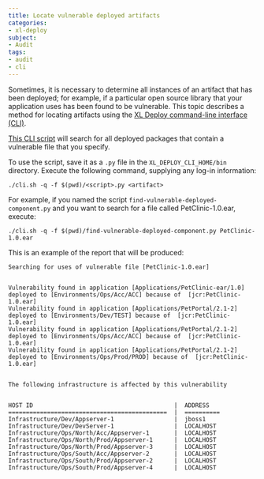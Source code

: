 ```yaml
---
title: Locate vulnerable deployed artifacts
categories:
- xl-deploy
subject:
- Audit
tags:
- audit
- cli
---
```


Sometimes, it is necessary to determine all instances of an artifact that has been deployed; for example, if a particular open source library that your application uses has been found to be vulnerable. This topic describes a method for locating artifacts using the [XL Deploy command-line interface (CLI)](/xl-deploy/concept/getting-started-with-the-xl-deploy-cli.html).

[This CLI script](https://gist.github.com/xlcommunity/fb2f63dcf4f118dd07725d8b761c55b8) will search for all deployed packages that contain a vulnerable file that you specify.

To use the script, save it as a `.py` file in the `XL_DEPLOY_CLI_HOME/bin` directory. Execute the following command, supplying any log-in information:

    ./cli.sh -q -f $(pwd)/<script>.py <artifact>

For example, if you named the script `find-vulnerable-deployed-component.py` and you want to search for a file called PetClinic-1.0.ear, execute:

    ./cli.sh -q -f $(pwd)/find-vulnerable-deployed-component.py PetClinic-1.0.ear

This is an example of the report that will be produced:

    Searching for uses of vulnerable file [PetClinic-1.0.ear]


	Vulnerability found in application [Applications/PetClinic-ear/1.0] deployed to [Environments/Ops/Acc/ACC] because of  [jcr:PetClinic-1.0.ear]
	Vulnerability found in application [Applications/PetPortal/2.1-2] deployed to [Environments/Dev/TEST] because of  [jcr:PetClinic-1.0.ear]
	Vulnerability found in application [Applications/PetPortal/2.1-2] deployed to [Environments/Ops/Acc/ACC] because of  [jcr:PetClinic-1.0.ear]
	Vulnerability found in application [Applications/PetPortal/2.1-2] deployed to [Environments/Ops/Prod/PROD] because of  [jcr:PetClinic-1.0.ear]


	The following infrastructure is affected by this vulnerability


	HOST ID                                        |  ADDRESS   
	=============================================  |  ==========
	Infrastructure/Dev/Appserver-1                 |  jboss1    
	Infrastructure/Dev/DevServer-1                 |  LOCALHOST
	Infrastructure/Ops/North/Acc/Appserver-1       |  LOCALHOST
	Infrastructure/Ops/North/Prod/Appserver-1      |  LOCALHOST
	Infrastructure/Ops/North/Prod/Appserver-3      |  LOCALHOST
	Infrastructure/Ops/South/Acc/Appserver-2       |  LOCALHOST
	Infrastructure/Ops/South/Prod/Appserver-2      |  LOCALHOST
	Infrastructure/Ops/South/Prod/Appserver-4      |  LOCALHOST

